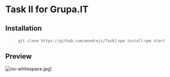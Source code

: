 # Task II for Grupa.IT

## Installation

> `git clone https://github.com/woodrejs/Task2` 
> `npm install` 
> `npm start`

## Preview

![no-whitespace.jpg](https://i.postimg.cc/brzpPLVr/II.jpg)]
